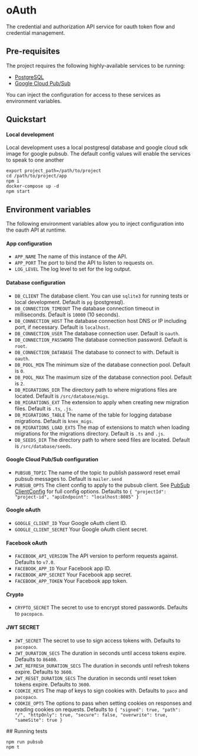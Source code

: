 # oAuth

The credential and authorization API service for oauth token flow and credential management.

## Pre-requisites

The project requires the following highly-available services to be running:

  * [PostgreSQL](https://www.postgresql.org/)
  * [Google Cloud Pub/Sub](https://cloud.google.com/pubsub)

You can inject the configuration for access to these services as environment variables.

## Quickstart

#### Local development

Local development uses a local postgresql database and google cloud sdk image for google pubsub. The default config
values will enable the services to speak to one another

```
export project_path=/path/to/project
cd /path/to/project/app
npm i
docker-compose up -d
npm start
```

## Environment variables

The following environment variables allow you to inject configuration into the oauth API at runtime.

#### App configuration
  * `APP_NAME`
    The name of this instance of the API.
  * `APP_PORT`
    The port to bind the API to listen to requests on.
  * `LOG_LEVEL`
    The log level to set for the log output.

#### Database configuration
  * `DB_CLIENT`
    The database client. You can use `sqlite3` for running tests or local development. Default is `pg` (postgresql).
  * `DB_CONNECTION_TIMEOUT`
    The database connection timeout in milliseconds. Default is `10000` (10 seconds).
  * `DB_CONNECTION_HOST`
    The database connection host DNS or IP including port, if necessary. Default is `localhost`.
  * `DB_CONNECTION_USER`
    The database connection user. Default is `oauth`.
  * `DB_CONNECTION_PASSWORD`
    The database connection password. Default is `root`.
  * `DB_CONNECTION_DATABASE`
    The database to connect to with. Default is `oauth`.
  * `DB_POOL_MIN`
    The minimum size of the database connection pool. Default is `0`.
  * `DB_POOL_MAX`
    The maximum size of the database connection pool. Default is `2`.
  * `DB_MIGRATIONS_DIR`
    The directory path to where migrations files are located. Default is `/src/database/migs`.
  * `DB_MIGRATIONS_EXT`
    The extension to apply when creating new migration files. Default is `.ts`, `.js`.
  * `DB_MIGRATIONS_TABLE`
    The name of the table for logging database migrations. Default is `knex_migs`.
  * `DB_MIGRATIONS_LOAD_EXTS`
    The map of extensions to match when loading migrations for the migrations directory. Default is `.ts` and `.js`.
  * `DB_SEEDS_DIR`
    The directory path to where seed files are located. Default is `/src/database/seeds`.

#### Google Cloud Pub/Sub configuration
  * `PUBSUB_TOPIC`
    The name of the topic to publish password reset email pubsub messages to. Default is `mailer.send`
  * `PUBSUB_OPTS`
    The client config to apply to the pubsub client. See [PubSub ClientConfig](https://googleapis.dev/nodejs/pubsub/latest/global.html#ClientConfig) for full config options. Defaults to `{ "projectId": "project-id", "apiEndpoint": "localhost:8085" }`

#### Google oAuth
  * `GOOGLE_CLIENT_ID`
    Your Google oAuth client ID.
  * `GOOGLE_CLIENT_SECRET`
    Your Google oAuth client secret.

#### Facebook oAuth
  * `FACEBOOK_API_VERSION`
    The API version to perform requests against. Defaults to `v7.0`.
  * `FACEBOOK_APP_ID`
    Your Facebook app ID.
  * `FACEBOOK_APP_SECRET`
    Your Facebook app secret.
  * `FACEBOOK_APP_TOKEN`
    Your Facebook app token.

#### Crypto
  * `CRYPTO_SECRET`
    The secret to use to encrypt stored passwords. Defaults to `pacopaco`.

#### JWT SECRET
  * `JWT_SECRET`
    The secret to use to sign access tokens with. Defaults to `pacopaco`.
  * `JWT_DURATION_SECS`
    The duration in seconds until access tokens expire. Defaults to `86400`.
  * `JWT_REFRESH_DURATION_SECS`
    The duration in seconds until refresh tokens expire. Defaults to `3600`.
  * `JWT_RESET_DURATION_SECS`
    The duration in seconds until reset token tokens expire. Defaults to `3600`.
  * `COOKIE_KEYS`
    The map of keys to sign cookies with. Defaults to `paco` and `pacopaco`.
  * `COOKIE_OPTS`
    The options to pass when setting cookies on responses and reading cookies on requests. Defaults to `{ "signed": true, "path": "/", "httpOnly": true, "secure": false, "overwrite": true, "sameSite": true }`

## Running tests

```
npm run pubsub
npm t
```